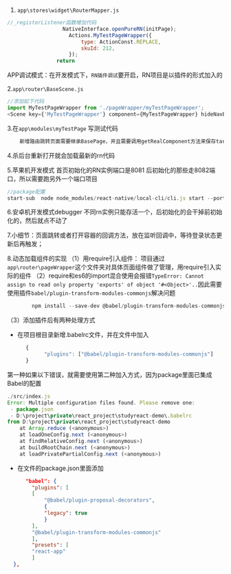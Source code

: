 1. `app\stores\widget\RouterMapper.js`  
```js 
//_registerListener函数增加代码
                  NativeInterface.openPureRN(initPage); 
                    Actions.MyTestPageWrapper({
                        type: ActionConst.REPLACE,
                        skuId: 212,
                    });
                return
```
APP调试模式：在开发模式下，`RN插件调试`要开启，RN项目是以插件的形式加入的               

2.`app\router\BaseScene.js`
```js
//添加如下代码
import MyTestPageWrapper from './pageWrapper/myTestPageWrapper';
<Scene key={'MyTestPageWrapper'} component={MyTestPageWrapper} hideNavBar />
```

3.在`app\modules\myTestPage` 写测试代码
```js
    新增路由跳转页面需要继承BasePage，并且需要调用getRealComponent方法来保存target（ref），以便继承的各种路由回调能找到相应的ref；
```

4.杀后台重新打开就会加载最新的rn代码

5.苹果机开发模式 首页初始化的RN实例端口是8081 后初始化的那些走8082端口，所以需要跑另外一个端口项目
```js
//package配置 
start-sub  node node_modules/react-native/local-cli/cli.js start --port 8082
```

6.安卓机开发模式debugger 不同rn实例只能存活一个，后初始化的会干掉前初始化的，然后就点不动了

7.小细节：页面跳转或者打开容器的回调方法，放在监听回调中，等待登录状态更新后再触发；


8.动态加载组件的实现
（1）用require引入组件： 项目通过`app\router\pageWrapper`这个文件夹对具体页面组件做了管理，用require引入实际的组件
（2）require和es6的import混合使用会报错` TypeError: Cannot assign to read only property 'exports' of object '#<Object>'.. `因此需要使用插件`babel/plugin-transform-modules-commonjs`解决问题   
```js
        npm install --save-dev @babel/plugin-transform-modules-commonjs
```

（3）添加插件后有两种处理方式
- 在项目根目录新增.babelrc文件，并在文件中加入
```js
      {
            "plugins": ["@babel/plugin-transform-modules-commonjs"]
      } 
```
 第一种如果以下错误，就需要使用第二种加入方式，因为package里面已集成Babel的配置

```js
./src/index.js
Error: Multiple configuration files found. Please remove one:
 - package.json
 - D:\project\private\react_project\studyreact-demo\.babelrc
from D:\project\private\react_project\studyreact-demo
    at Array.reduce (<anonymous>)
    at loadOneConfig.next (<anonymous>)
    at findRelativeConfig.next (<anonymous>)
    at buildRootChain.next (<anonymous>)
    at loadPrivatePartialConfig.next (<anonymous>)
```

 - 在文件的package.json里面添加  
```json 
      "babel": {
        "plugins": [
        [
            "@babel/plugin-proposal-decorators",
            {
            "legacy": true
            }
        ],
        "@babel/plugin-transform-modules-commonjs"
        ],
        "presets": [
        "react-app"
        ]
  },
 ```



